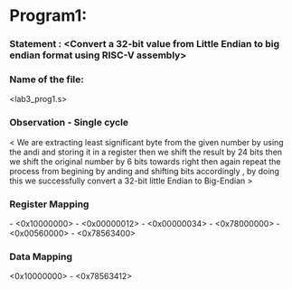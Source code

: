 # Program1:
### Statement : <Convert a 32-bit value from Little Endian to big endian format using RISC-V assembly>

### Name of the file:
<lab3_prog1.s>

### Observation - Single cycle
 < We are extracting least significant byte from the given number by using the andi and storing it in a register then we shift the result by 24 bits then we shift the original number by 6 bits towards right then again repeat the process from begining by anding and shifting bits accordingly , by doing this we successfully convert a 32-bit little Endian to Big-Endian > 

### Register Mapping 
<x10> - <0x10000000>
<x11> - <0x00000012>
<x12> - <0x00000034>
<x13> - <0x78000000>
<x14> - <0x00560000>
<x15> - <0x78563400>

### Data Mapping

<0x10000000> - <0x78563412>


